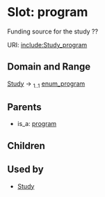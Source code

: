 
# Slot: program


Funding source for the study ??

URI: [include:Study_program](https://w3id.org/include/Study_program)


## Domain and Range

[Study](Study.md) &#8594;  <sub>1..1</sub> [enum_program](enum_program.md)

## Parents

 *  is_a: [program](program.md)

## Children


## Used by

 * [Study](Study.md)
